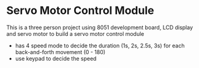 # Servo Motor Control Module
This is a three person project using 8051 development board, LCD display and servo motor to build a servo motor control module

- has 4 speed mode to decide the duration (1s, 2s, 2.5s, 3s) for each back-and-forth movement (0 - 180)
- use keypad to decide the speed
